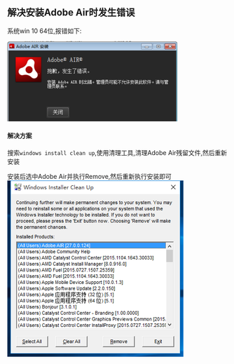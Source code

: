 ## 解决安装Adobe Air时发生错误
系统win 10 64位,报错如下:

![Adobe Air错误](/images/windows/解决安装AdobeAir时发生错误/error.png "adobe air错误")

#### 解决方案
搜索`windows install clean up`,使用清理工具,清理Adobe Air残留文件,然后重新安装

安装后选中Adobe Air并执行Remove,然后重新执行安装即可
![windows install clean up清理](/images/windows/解决安装AdobeAir时发生错误/tool.png "windows install clean up清理")